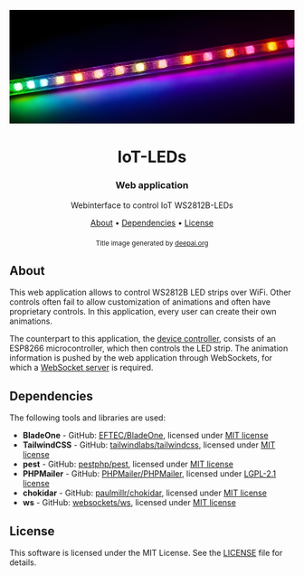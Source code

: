 <div align="center">

![Header](header.png)

# IoT-LEDs

### Web application

Webinterface to control IoT WS2812B-LEDs

[About](#about) • [Dependencies](#dependencies) • [License](#license)

<sub>Title image generated by [deepai.org](https://deepai.org/machine-learning-model/text2img)</sub>

</div>

## About
This web application allows to control WS2812B LED strips over WiFi.
Other controls often fail to allow customization of animations and often have proprietary controls.
In this application, every user can create their own animations.

The counterpart to this application, the [device controller](https://github.com/JensOstertag/iot-leds-device), consists of an ESP8266 microcontroller, which then controls the LED strip.
The animation information is pushed by the web application through WebSockets, for which a [WebSocket server](https://github.com/JensOstertag/WS-PushServer) is required.

## Dependencies
The following tools and libraries are used:
- **BladeOne** - GitHub: [EFTEC/BladeOne](https://github.com/EFTEC/BladeOne), licensed under [MIT license](https://github.com/EFTEC/BladeOne/blob/master/LICENSE)
- **TailwindCSS** - GitHub: [tailwindlabs/tailwindcss](https://github.com/tailwindlabs/tailwindcss), licensed under [MIT license](https://github.com/tailwindlabs/tailwindcss/blob/next/LICENSE)
- **pest** - GitHub: [pestphp/pest](https://github.com/pestphp/pest), licensed under [MIT license](https://github.com/pestphp/pest/blob/2.x/LICENSE.md)
- **PHPMailer** - GitHub: [PHPMailer/PHPMailer](https://github.com/PHPMailer/PHPMailer), licensed under [LGPL-2.1 license](https://github.com/PHPMailer/PHPMailer/blob/master/LICENSE)
- **chokidar** - GitHub: [paulmillr/chokidar](https://github.com/paulmillr/chokidar), licensed under [MIT license](https://github.com/paulmillr/chokidar/blob/main/LICENSE)
- **ws** - GitHub: [websockets/ws](https://github.com/websockets/ws), licensed under [MIT license](https://github.com/websockets/ws/blob/master/LICENSE)

## License
This software is licensed under the MIT License. See the [LICENSE](LICENSE) file for details.

